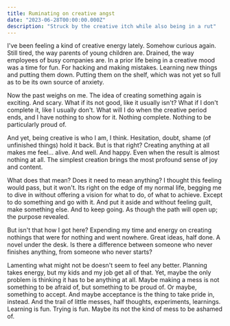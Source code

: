 ```yaml
---
title: Ruminating on creative angst
date: "2023-06-28T00:00:00.000Z"
description: "Struck by the creative itch while also being in a rut"
---
```



I've been feeling a kind of creative energy lately. Somehow curious again. Still tired, the way parents of young children are. Drained, the way employees of busy companies are. In a prior life being in a creative mood was a time for fun. For hacking and making mistakes. Learning new things and putting them down. Putting them on the shelf, which was not yet so full as to be its own source of anxiety.

Now the past weighs on me. The idea of creating something again is exciting. And scary. What if its not good, like it usually isn't? What if I don't complete it, like I usually don't. What will I do when the creative period ends, and I have nothing to show for it. Nothing complete. Nothing to be particularly proud of. 

And yet, being creative is who I am, I think. Hesitation, doubt, shame (of unfinished things) hold it back. But is that right? Creating anything at all makes me feel... alive. And well. And happy. Even when the result is almost nothing at all. The simplest creation brings the most profound sense of joy and content.  

What does that mean? Does it need to mean anything? I thought this feeling would pass, but it won't. Its right on the edge of my normal life, begging me to dive in without offering a vision for what to do, of what to achieve. Except to do something and go with it. And put it aside and without feeling guilt, make something else. And to keep going. As though the path will open up; the purpose revealed. 

But isn't that how I got here? Expending my time and energy on creating nothings that were for nothing and went nowhere. Great ideas, half done. A novel under the desk. Is there a difference between someone who never finishes anything, from someone who never starts? 

Lamenting what might not be doesn't seem to feel any better. Planning takes energy, but my kids and my job get all of that. Yet, maybe the only problem is thinking it has to be anything at all. Maybe making a mess is not something to be afraid of, but something to be proud of. Or maybe, something to accept. And maybe acceptance is the thing to take pride in, instead. And the trail of little messes, half thoughts, experiments, learnings. Learning is fun. Trying is fun. Maybe its not the kind of mess to be ashamed of. 
